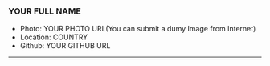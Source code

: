 ### YOUR FULL NAME
- Photo: YOUR PHOTO URL(You can submit a dumy Image from Internet)
- Location: COUNTRY
- Github: YOUR GITHUB URL
***
